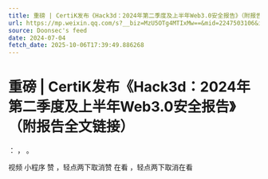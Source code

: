 ```yaml
---
title: 重磅 | CertiK发布《Hack3d：2024年第二季度及上半年Web3.0安全报告》（附报告全文链接）
url: https://mp.weixin.qq.com/s?__biz=MzU5OTg4MTIxMw==&mid=2247503106&idx=1&sn=041d8dade1a379b30d09352f673f5609
source: Doonsec's feed
date: 2024-07-04
fetch_date: 2025-10-06T17:39:49.886268
---
```


# 重磅 | CertiK发布《Hack3d：2024年第二季度及上半年Web3.0安全报告》（附报告全文链接）

：
，
。

视频
小程序
赞
，轻点两下取消赞
在看
，轻点两下取消在看